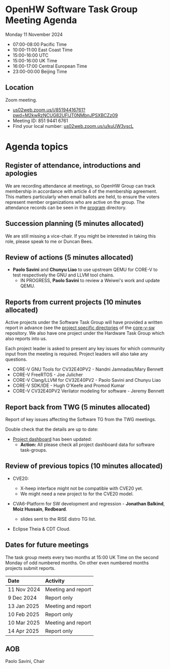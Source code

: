 # OpenHW Software Task Group Meeting Agenda

Monday 11 November 2024

- 07:00-08:00 Pacific Time
- 10:00-11:00 East Coast Time
- 15:00-16:00 UTC
- 15:00-16:00 UK Time
- 16:00-17:00 Central European Time
- 23:00-00:00 Beijing Time

## Location

Zoom meeting.

- [us02web.zoom.us/j/85194416761?pwd=M2kwRzNCUG82UFlJT0NMbnJPSXBCZz09](https://us02web.zoom.us/j/85194416761?pwd=M2kwRzNCUG82UFlJT0NMbnJPSXBCZz09)
- Meeting ID: 851 9441 6761
- Find your local number: [us02web.zoom.us/u/kuUW3yscL](https://us02web.zoom.us/u/kuUW3yscL)

# Agenda topics

## Register of attendance, introductions and apologies

We are recording attendance at meetings, so OpenHW Group can track membership in accordance with article 4 of the membership agreement. This matters particularly when email ballots are held, to ensure the voters represent member organizations who are active on the group. The attendance records can be seen in the [program](https://github.com/openhwgroup/programs) directory.

## Succession planning (5 minutes allocated)

We are still missing a vice-chair. If you might be interested in taking this role, please speak to me or Duncan Bees.

## Review of actions (5 minutes allocated)

- **Paolo Savini** and **Chunyu Liao** to use upstream QEMU for CORE-V to test respectively the GNU and LLVM tool chains.
  - IN PROGRESS, **Paolo Savini** to review a Weiwei's work and update QEMU.

## Reports from current projects (10 minutes allocated)

Active projects under the Software Task Group will have provided a written report in advance (see the [project specific directories](https://github.com/openhwgroup/core-v-sw/blob/master/projects) of the [core-v-sw](https://github.com/openhwgroup/core-v-sw) repository. We also have one project under the Hardware Task Group which also reports into us.

Each project leader is asked to present any key issues for which community input from the meeting is required.  Project leaders will also take any questions.

- CORE-V GNU Tools for CV32E40PV2 - Nandni Jamnadas/Mary Bennett
- CORE-V FreeRTOS - Joe Julicher
- CORE-V Clang/LLVM for CV32E40PV2 - Paolo Savini and Chunyu Liao
- CORE-V SDK/IDE - Hugh O'Keefe and Promod Kumar
- CORE-V CV32E40PV2 Verilator modeling for software - Jeremy Bennett

## Report back from TWG (5 minutes allocated)

Report of key issues affecting the Software TG from the TWG meetings.

Double check that the details are up to date:
- [Project dashboard](https://github.com/openhwgroup/programs/blob/master/dashboard/Dashboard_SpreadSheetFriendly.md) has been updated:
  - **Action:** All please check all project dashboard data for software task-groups.

## Review of previous topics (10 minutes allocated)

- CVE20:
  - X-heep interface might not be compatible with CVE20 yet.
  - We might need a new project to for the CVE20 model.

- CVA6-Platform for SW development and regression - **Jonathan Balkind**, **Moiz Hussain**, **Redbeard**.
  - slides sent to the RISE distro TG list.

- Eclipse Theia & CDT Cloud.

## Dates for future meetings

The task group meets every two months at 15:00 UK Time on the second Monday of odd numbered months.  On other even numbered months projects submit reports.

| Date        | Activity                              |
| :---------- | :------------------------------------ |
| 11 Nov 2024 | Meeting and report                    |
|  9 Dec 2024 | Report only                           |
| 13 Jan 2025 | Meeting and report                    |
| 10 Feb 2025 | Report only                           |
| 10 Mar 2025 | Meeting and report                    |
| 14 Apr 2025 | Report only                           |


## AOB


Paolo Savini, Chair
